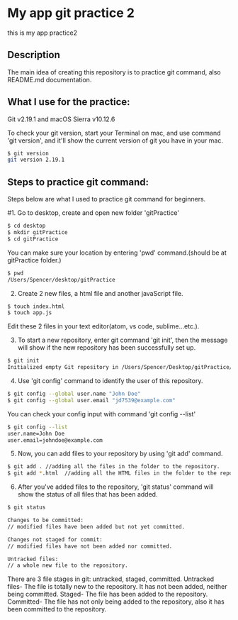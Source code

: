 # My app git practice 2

this is my app practice2

## Description
The main idea of creating this repository is to practice git command, also README.md documentation.

## What I use for the practice:
Git v2.19.1 and macOS Sierra v10.12.6

To check your git version, start your Terminal on mac, and use command 'git version', and it'll show the current version of git you have in your mac.
```bash
$ git version
git version 2.19.1
```
## Steps to practice git command:
 Steps below are what I used to practice git command for beginners.

 #1. Go to desktop, create and open new folder 'gitPractice'
```bash
$ cd desktop
$ mkdir gitPractice
$ cd gitPractice
```
You can make sure your location by entering 'pwd' command.(should be at gitPractice folder.)
```bash
$ pwd
/Users/Spencer/desktop/gitPractice
```

2. Create 2 new files, a html file and another javaScript file.
```bash
$ touch index.html
$ touch app.js
```

Edit these 2 files in your text editor(atom, vs code, sublime...etc.).

3. To start a new repository, enter git command 'git init', then the message will show if the new repository has been successfully set up.
```bash
$ git init
Initialized empty Git repository in /Users/Spencer/Desktop/gitPractice/.git/
```
4. Use 'git config' command to identify the user of this repository.
```bash
$ git config --global user.name "John Doe"
$ git config --global user.email "jd7539@example.com"
```
You can check your config input with command 'git config --list'
```bash
$ git config --list
user.name=John Doe
user.email=johndoe@example.com
```

5. Now, you can add files to your repository by using 'git add' command.

```bash
$ git add . //adding all the files in the folder to the repository.
$ git add *.html  //adding all the HTML files in the folder to the repository.
```

6. After you've added files to the repository, 'git status' command will show the status of all files that has been added.

```bash
$ git status

Changes to be committed:
// modified files have been added but not yet committed.

Changes not staged for commit:
// modified files have not been added nor committed.

Untracked files:
// a whole new file to the repository.
```
There are 3 file stages in git: untracked, staged, committed.
  Untracked files- The file is totally new to the repository. It has not been added, neither being committed.
  Staged- The file has been added to the repository.
  Committed- The file has not only being added to the repository, also it has been committed to the repository.
